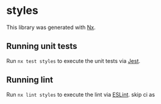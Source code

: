 # styles

This library was generated with [Nx](https://nx.dev).

## Running unit tests

Run `nx test styles` to execute the unit tests via [Jest](https://jestjs.io).

## Running lint

Run `nx lint styles` to execute the lint via [ESLint](https://eslint.org/).
skip ci
as
